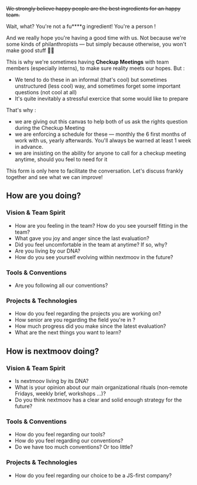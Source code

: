 ~~We strongly believe happy people are the best ingredients for an happy team.~~

Wait, what? You're not a fu****g ingredient! You're a person !

And we really hope you're having a good time with us. 
Not because we're some kinds of philanthropists — but simply because otherwise, you won't make good stuff 🤷‍♂️

This is why we're sometimes having **Checkup Meetings** with team members (especially interns), to make sure reality meets our hopes. But :

- We tend to do these in an informal (that's cool) but sometimes unstructured (less cool) way, and sometimes forget some important questions (not cool at all)
- It's quite inevitably a stressful exercice that some would like to prepare

That's why :

- we are giving out this canvas to help both of us ask the rights question during the Checkup Meeting
- we are enforcing a schedule for these — monthly the 6 first months of work with us, yearly afterwards. You'll always be warned at least 1 week in advance.
- we are insisting on the ability for anyone to call for a checkup meeting anytime, should you feel to need for it

This form is only here to facilitate the conversation.
Let's discuss frankly together and see what we can improve!

## How are you doing?

### Vision & Team Spirit

- How are you feeling in the team? How do you see yourself fitting in the team?
- What gave you joy and anger since the last evaluation?
- Did you feel uncomfortable in the team at anytime? If so, why?
- Are you living by our DNA?
- How do you see yourself evolving within nextmoov in the future?

### Tools & Conventions

- Are you following all our conventions?

### Projects & Technologies

- How do you feel regarding the projects you are working on?
- How senior are you regarding the field you're in ?
- How much progress did you make since the latest evaluation?
- What are the next things you want to learn?

## How is nextmoov doing?

### Vision & Team Spirit

- Is nextmoov living by its DNA?
- What is your opinion about our main organizational rituals (non-remote Fridays, weekly brief, workshops ...)?
- Do you think nextmoov has a clear and solid enough strategy for the future?

### Tools & Conventions

- How do you feel regarding our tools?
- How do you feel regarding our conventions?
- Do we have too much conventions? Or too little?

### Projects & Technologies

- How do you feel regarding our choice to be a JS-first company?
